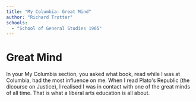 ```yaml
---
title: "My Columbia: Great Mind"
author: "Richard Trotter"
schools:
  - "School of General Studies 1965"
---
```


# Great Mind

In your My Columbia section, you asked what book, read while I was at Columbia, had the most influence on me. When I read Plato's Republic (the dicourse on Justice), I realised I was in contact with one of the great minds of all time. That is what a liberal arts education is all about.
